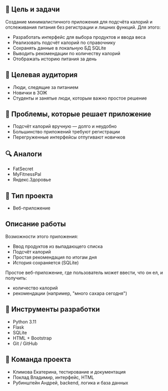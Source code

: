 ## 📌 Цель и задачи

Создание минималистичного приложения для подсчёта калорий и отслеживания питания без регистрации и лишних функций. Для этого:

- Разработать интерфейс для выбора продуктов и ввода веса
- Реализовать подсчёт калорий по справочнику
- Сохранять данные в локальную БД SQLite
- Выводить рекомендации по количеству калорий
- Отображать историю питания за день

## 🎯 Целевая аудитория

- Люди, следящие за питанием
- Новички в ЗОЖ
- Студенты и занятые люди, которым важно простое решение

## 🚫 Проблемы, которые решает приложение

- Подсчёт калорий вручную — долго и неудобно
- Большинство приложений требуют регистрации
- Перегруженные интерфейсы отпугивают новичков

## 🔍 Аналоги

- FatSecret
- MyFitnessPal
- Яндекс.Здоровье

## 📱 Тип проекта

- Веб-приложение

## Описание работы

Возможности этого приложения:
- Ввод продуктов из выпадающего списка
- Подсчёт калорий
- Простая рекомендация по итогам дня
- История сохраняется (SQLite)

Простое веб-приложение, где пользователь может ввести, что он ел, и получить:
- количество калорий
- рекомендации (например, "много сахара сегодня")

## 🧰 Инструменты разработки

- Python 3.11
- Flask
- SQLite
- HTML + Bootstrap
- Git / GitHub

## 👥 Команда проекта

 - Климова Екатерина, тестирование и документация
 - Поклад Владимир, интерфейс, HTML
 - Рубинштейн Андрей, backend, логика и база данных

